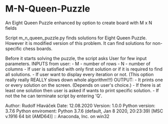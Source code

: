 # M-N-Queen-Puzzle
An Eight Queen Puzzle enhanced by option to create board with M x N fields

Script m_n_queen_puzzle.py finds solutions for Eight Queen Puzzle.
However it is modified version of this problem.
It can find solutions for non-specific chess boards.

Before it starts solving the puzzle, the script asks User for few input parameters.
INPUTS from user:
        - M - number of rows
        - N - number of columns
        - If user is satisfied with only first solution or if it is required to find all solutions.
        - If user want to display every iteration or not.
            (This option really really REALLY slows down whole algorithm!!!)
OUTPUT:
        - It prints one or every solution on the screen. (Depends on user's choice.)
        - If there is at least one solution then user is asked if wants to print specific solution.
            - If not the he can terminate script by entering 'Q'.

Author: Rudolf Hlaváček
Date: 12.08.2020
Version: 1.0.0
Python version: 3.7.6
Python enviroment:
Python 3.7.6 (default, Jan  8 2020, 20:23:39) [MSC v.1916 64 bit (AMD64)] :: Anaconda, Inc. on win32
